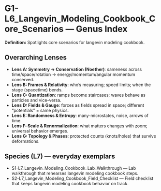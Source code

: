 # G1-L6_Langevin_Modeling_Cookbook_Core_Scenarios — Genus Index
**Definition:** Spotlights core scenarios for langevin modeling cookbook.

## Overarching Lenses

- **Lens A: Symmetry -> Conservation (Noether)**: sameness across time/space/rotation → energy/momentum/angular momentum conserved.
- **Lens B: Frames & Relativity**: who’s measuring; speed limits; when the stage (spacetime) bends.
- **Lens C: Quantization**: ramps become staircases; waves behave as particles and vice-versa.
- **Lens D: Fields & Gauge**: forces as fields spread in space; different “potentials” = same physics.
- **Lens E: Randomness & Entropy**: many-microstates, noise, arrows of time.
- **Lens F: Scale & Renormalization**: what matters changes with zoom; universal behavior emerges.
- **Lens G: Topology & Phases**: protected counts (knots/holes) that survive deformations.

## Species (L7) — everyday exemplars

- S1-L7_Langevin_Modeling_Cookbook_Lab_Walkthrough — Lab walkthrough that rehearses langevin modeling cookbook steps.
- S2-L7_Langevin_Modeling_Cookbook_Field_Checklist — Field checklist that keeps langevin modeling cookbook behavior on track.
